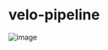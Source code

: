 # velo-pipeline

![image](https://github.com/yaerimkim/velo-pipeline/assets/131235627/e4533a8e-00dc-4518-b236-1142859a23f4)
